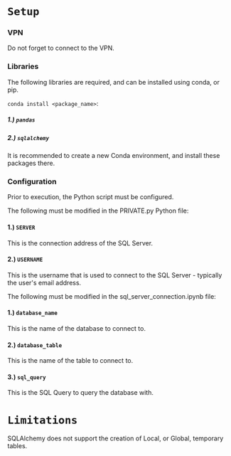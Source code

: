 # ```Setup```
### VPN
Do not forget to connect to the VPN.

### Libraries
The following libraries are required, and can be installed using conda, or pip.

```conda install <package_name>```:

##### 1.) ```pandas```

##### 2.) ```sqlalchemy```

It is recommended to create a new Conda environment, and install these packages there.

### Configuration
Prior to execution, the Python script must be configured.

The following must be modified in the PRIVATE.py Python file:

#### 1.) ```SERVER```

This is the connection address of the SQL Server.

#### 2.) ```USERNAME```

This is the username that is used to connect to the SQL Server - typically the user's email address.

The following must be modified in the sql_server_connection.ipynb file:

#### 1.) ```database_name```

This is the name of the database to connect to.

#### 2.) ```database_table```

This is the name of the table to connect to.

#### 3.) ```sql_query```

This is the SQL Query to query the database with.

# ```Limitations```
SQLAlchemy does not support the creation of Local, or Global, temporary tables.

